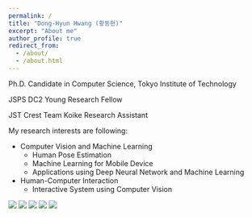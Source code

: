 ```yaml
---
permalink: /
title: "Dong-Hyun Hwang (황동현)"
excerpt: "About me"
author_profile: true
redirect_from: 
  - /about/
  - /about.html
---
```


Ph.D. Candidate in Computer Science, Tokyo Institute of Technology

JSPS DC2 Young Research Fellow

JST Crest Team Koike Research Assistant

My research interests are following:
- Computer Vision and Machine Learning
  - Human Pose Estimation
  - Machine Learning for Mobile Device
  - Applications using Deep Neural Network and Machine Learning
- Human-Computer Interaction
  - Interactive System using Computer Vision

![](http://hwangdonghyun.github.io/images/logos/tokyotechlogo.png)
![](http://hwangdonghyun.github.io/images/logos/jspslogo.png)
![](http://hwangdonghyun.github.io/images/logos/cmurilogo.png)
![](http://hwangdonghyun.github.io/images/logos/kakenhilogo.jpeg)
![](http://hwangdonghyun.github.io/images/logos/aiplogo.png)




